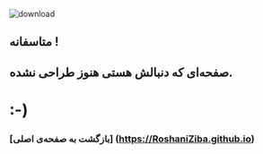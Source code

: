 ![download](https://user-images.githubusercontent.com/82566109/118116225-42949c00-b3ff-11eb-9eaf-057354ee8547.jpg)


## متاسفانه !
## صفحه‌ای که دنبالش هستی هنوز طراحی نشده.
# :-)

### [بازگشت به صفحه‌ی اصلی] (https://RoshaniZiba.github.io)
